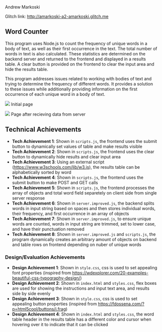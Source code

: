 Andrew Markoski

Glitch link: http://amarkoski-a2-amarkoski.glitch.me

## Word Counter

This program uses Node.js to count the frequency of unique words in a body of text, as well as their first occurrence in the text. The total number of words in text is also calculated. These statistics are determined on the backend server and returned to the frontend and displayed in a results table. A clear button is provided on the frontend to clear the input area and hide the results table.

This program addresses issues related to working with bodies of text and trying to determine the frequency of different words. It provides a solution to these issues while additionally providing information on the first occurrence of each unique word in a body of text. 

![](https://github.com/amarkoski/a2-shortstack/public/img/initialSite.jpg)
Initial page


![](https://github.com/amarkoski/a2-shortstack/public/img/woodchuckExample.jpg)
Page after recieving data from server

## Technical Achievements
- **Tech Achievement 1**: Shown in `scripts.js`, the frontend uses the submit button to dynamically set values of table and make results visible
- **Tech Achievement 2**: Shown in `scripts.js`, the frontend uses the clear button to dynamically hide results and clear input area
- **Tech Achievement 3**: Using an external script (https://www.w3schools.com/lib/w3.js), the results table can be alphabetically sorted by word
- **Tech Achievement 4**: Shown in `scripts.js`, the frontend uses the submit button to make POST and GET calls
- **Tech Achievement 5**: Shown in `scripts.js`, the frontend processes the array of objects and total word field separetely on client side from single server response
- **Tech Achievement 6**: Shown in `server.improved.js`,  the backend splits words in input string based on spaces and then stores individual words, their frequency, and first occurrence in an array of objects
- **Tech Achievement 7**: Shown in `server.improved.js`, to ensure unique words are counted, words in input string are trimmed, set to lower case, and have their punctuation removed
- **Tech Achievement 8**: Shown in `server.improved.js` and `scripts.js`, the program dynamically creates an arbitrary amount of objects on backend and table rows on frontend depending on nuber of unique words

### Design/Evaluation Achievements
- **Design Achievement 1**: Shown in `style.css`, css is used to set appealing font properties (inspired from https://wdexplorer.com/20-examples-beautiful-css-typography-design/)
- **Design Achievement 2**: Shown in `index.html` and `styles.css`, flex boxes are used for showing the instructions and input text area, and results side by side evenly
- **Design Achievement 3**: Shown in `style.css`, css is used to set appealing button properties (inspired from https://fdossena.com/?p=html5cool/buttons/i.frag)
- **Design Achievement 4**: Shown in `index.html` and `styles.css`, the word table header in the results table has a different color and cursor when hovering over it to indicate that it can be clicked
